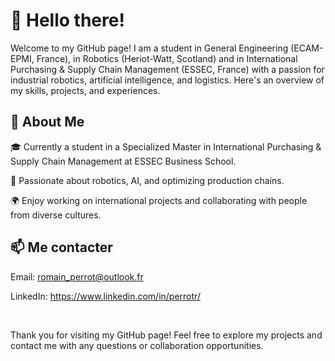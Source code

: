 # 👋 Hello there!

Welcome to my GitHub page! I am a student in General Engineering (ECAM-EPMI, France), in Robotics (Heriot-Watt, Scotland) and in International Purchasing & Supply Chain Management (ESSEC, France) with a passion for industrial robotics, artificial intelligence, and logistics. Here's an overview of my skills, projects, and experiences.

## 🚀 About Me

🎓 Currently a student in a Specialized Master in International Purchasing & Supply Chain Management at ESSEC Business School.

🔧 Passionate about robotics, AI, and optimizing production chains.

🌍 Enjoy working on international projects and collaborating with people from diverse cultures.

## 📫 Me contacter

Email: romain_perrot@outlook.fr

LinkedIn: https://www.linkedin.com/in/perrotr/

<br>

Thank you for visiting my GitHub page! Feel free to explore my projects and contact me with any questions or collaboration opportunities.


<!--
**romain-perrot/romain-perrot** is a ✨ _special_ ✨ repository because its `README.md` (this file) appears on your GitHub profile.

Here are some ideas to get you started:

- 🔭 I’m currently working on ...
- 🌱 I’m currently learning ...
- 👯 I’m looking to collaborate on ...
- 🤔 I’m looking for help with ...
- 💬 Ask me about ...
- 📫 How to reach me: ...
- 😄 Pronouns: ...
- ⚡ Fun fact: ...
-->
